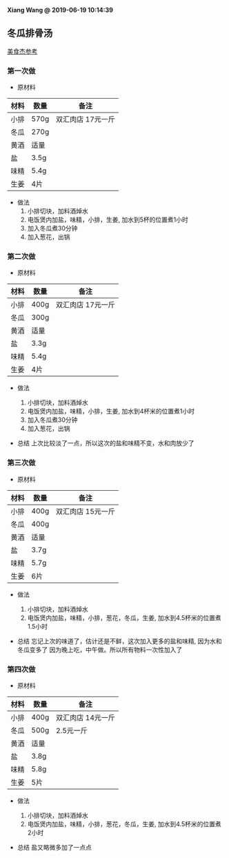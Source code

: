 **Xiang Wang @ 2019-06-19 10:14:39**


## 冬瓜排骨汤
[美食杰参考](https://www.meishij.net/zuofa/dongguapaigutang_41.html)

### 第一次做
* 原材料

材料|数量|备注
---|---|---
小排|570g|双汇肉店 17元一斤
冬瓜|270g
黄酒|适量
盐|3.5g
味精|5.4g
生姜|4片

* 做法
    1. 小排切块，加料酒焯水
    2. 电饭煲内加盐，味精，小排，生姜, 加水到5杯的位置煮1小时
    3. 加入冬瓜煮30分钟
    4. 加入葱花，出锅

### 第二次做
* 原材料

材料|数量|备注
---|---|---
小排|400g|双汇肉店 17元一斤
冬瓜|300g
黄酒|适量
盐|3.3g
味精|5.4g
生姜|4片

* 做法
    1. 小排切块，加料酒焯水
    2. 电饭煲内加盐，味精，小排，生姜, 加水到4杯米的位置煮1小时
    3. 加入冬瓜煮30分钟
    4. 加入葱花，出锅

* 总结
上次比较淡了一点，所以这次的盐和味精不变，水和肉放少了

### 第三次做
* 原材料

材料|数量|备注
---|---|---
小排|400g|双汇肉店 15元一斤
冬瓜|400g
黄酒|适量
盐|3.7g
味精|5.7g
生姜|6片

* 做法
    1. 小排切块，加料酒焯水
    2. 电饭煲内加盐，味精，小排，葱花，冬瓜，生姜, 加水到4.5杯米的位置煮1.5小时

* 总结
忘记上次的味道了，估计还是不鲜，这次加入更多的盐和味精, 因为水和冬瓜变多了
因为晚上吃，中午做。所以所有物料一次性加入了

### 第四次做
* 原材料

材料|数量|备注
---|---|---
小排|400g|双汇肉店 14元一斤
冬瓜|500g|2.5元一斤
黄酒|适量
盐|3.8g
味精|5.8g
生姜|5片

* 做法
    1. 小排切块，加料酒焯水
    2. 电饭煲内加盐，味精，小排，葱花，冬瓜，生姜, 加水到4.5杯米的位置煮2小时

* 总结
盐又略微多加了一点点
